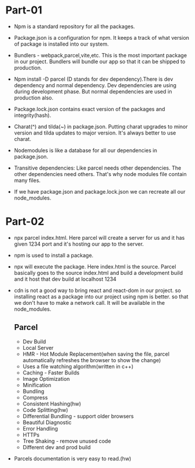 # Part-01
- Npm is a standard repository for all the packages.

- Package.json is a configuration for npm. It keeps a track of what version of package is installed into our system.

- Bundlers - webpack,parcel,vite,etc. This is the most important package in our project. Bundlers will bundle our app so that it can be shipped to production.

- Npm install -D parcel (D stands for dev dependency).There is dev dependency and normal dependency. Dev dependencies are using during development phase. But normal dependencies are used in production also.

- Package.lock.json contains exact version of the packages and integrity(hash).

- Charat(^) and tilda(~) in package.json. Putting charat upgrades to minor version and tilda updates to major version. It's always better to use charat.

- Nodemodules is like a database for all our dependencies in package.json.

- Transitive dependencies: Like parcel needs other dependencies. The other dependencies need others. That's why node modules file contain many files.

- If we have package.json and package.lock.json we can recreate all our node_modules.

# Part-02

- npx parcel index.html. Here parcel will create a server for us and it has given 1234 port and it's hosting our app to the server.

- npm is used to install a package.

- npx will execute the package. Here index.html is the source. Parcel basically goes to the source index.html and build a development build and it host that dev build at localhost 1234

- cdn is not a good way to bring react and react-dom in our project. so installing react as a package into our project using npm is better. so that we don't have to make a network call. It will be available in the node_modules.

  ## Parcel
  - Dev Build
  - Local Server
  - HMR - Hot Module Replacement(when saving the file, parcel automatically refreshes the browser to show the change)
  - Uses a file watching algorithm(written in c++)
  - Caching - Faster Builds
  - Image Optimization
  - Minification
  - Bundling
  - Compress
  - Consistent Hashing(hw)
  - Code Splitting(hw)
  - Differential Bundling - support older browsers
  - Beautiful Diagnostic
  - Error Handling
  - HTTPs
  - Tree Shaking - remove unused code
  - Different dev and prod build

- Parcels documentation is very easy to read.(hw)

